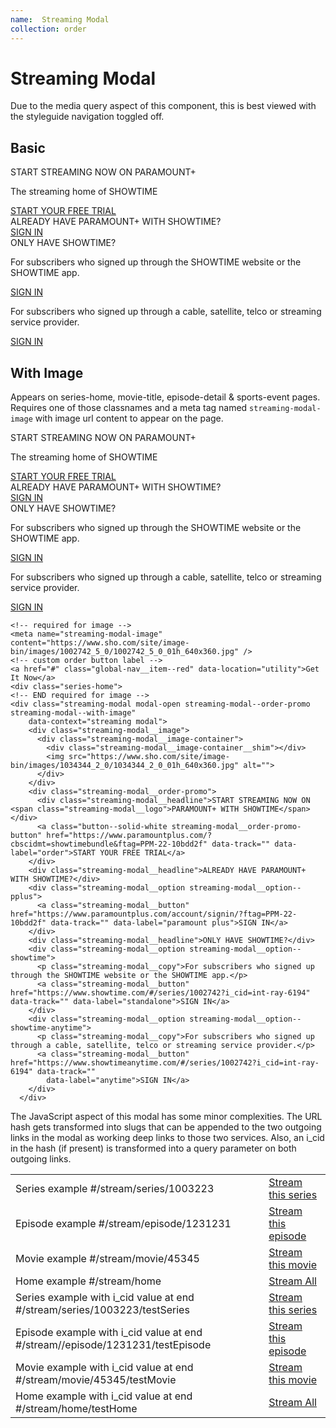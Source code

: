 ```yaml
---
name:  Streaming Modal
collection: order
---
```

# Streaming Modal

Due to the media query aspect of this component, this is best viewed with the styleguide navigation toggled off.

## Basic
<div class="streaming-modal-example">
  <div class="streaming-modal modal-open streaming-modal--order-promo " data-context="streaming modal">
    <div class="streaming-modal__order-promo">
      <div class="streaming-modal__headline">START STREAMING NOW ON <span class="streaming-modal__logo">PARAMOUNT+</span></div>
      <p class="streaming-modal__copy">The streaming home of SHOWTIME</p>
      <a class="button--solid-white streaming-modal__order-promo-button" href="https://www.paramountplus.com/?cbscidmt=showtimebundle&ftag=PPM-22-10bdd2f" data-track="" data-label="order">START YOUR FREE TRIAL</a>
    </div>
    <div class="streaming-modal__headline">ALREADY HAVE PARAMOUNT+ WITH SHOWTIME?</div>
    <div class="streaming-modal__option streaming-modal__option--pplus">
      <a class="streaming-modal__button" href="https://www.paramountplus.com/account/signin/?ftag=PPM-22-10bdd2f" data-track="" data-label="paramount plus">SIGN IN</a>
    </div>
    <div class="streaming-modal__headline">ONLY HAVE SHOWTIME?</div>
    <div class="streaming-modal__option streaming-modal__option--showtime">
      <p class="streaming-modal__copy">For subscribers who signed up through the SHOWTIME website or the SHOWTIME app.</p>
      <a class="streaming-modal__button" href="https://www.showtime.com/#/series/1003223" data-track="" data-label="standalone">SIGN IN</a>
    </div>
    <div class="streaming-modal__option streaming-modal__option--showtime-anytime">
      <p class="streaming-modal__copy">For subscribers who signed up through a cable, satellite, telco or streaming service provider.</p>
      <a class="streaming-modal__button" href="https://www.showtimeanytime.com/#/series/1003223" data-track="" data-label="anytime">SIGN IN</a>
    </div>
  </div>
</div>

## With Image
Appears on series-home, movie-title, episode-detail & sports-event pages. Requires one of those classnames and a meta tag named `streaming-modal-image` with image url content to appear on the page.

<div class="streaming-modal-example">
<div class="streaming-modal modal-open streaming-modal--order-promo streaming-modal--with-image"
    data-context="streaming modal">
    <div class="streaming-modal__image">
      <div class="streaming-modal__image-container">
        <div class="streaming-modal__image-container__shim"></div>
        <img src="https://www.sho.com/site/image-bin/images/1034344_2_0/1034344_2_0_01h_640x360.jpg" alt="">
      </div>
    </div>
    <div class="streaming-modal__order-promo">
      <div class="streaming-modal__headline">START STREAMING NOW ON <span class="streaming-modal__logo">PARAMOUNT+</span></div>
      <p class="streaming-modal__copy">The streaming home of SHOWTIME</p>
      <a class="button--solid-white streaming-modal__order-promo-button" href="https://www.paramountplus.com/?cbscidmt=showtimebundle&ftag=PPM-22-10bdd2f" data-track="" data-label="order">START YOUR FREE TRIAL</a>
    </div>
    <div class="streaming-modal__headline">ALREADY HAVE PARAMOUNT+ WITH SHOWTIME?</div>
    <div class="streaming-modal__option streaming-modal__option--pplus">
      <a class="streaming-modal__button" href="https://www.paramountplus.com/account/signin/?ftag=PPM-22-10bdd2f" data-track="" data-label="paramount plus">SIGN IN</a>
    </div>
    <div class="streaming-modal__headline">ONLY HAVE SHOWTIME?</div>
    <div class="streaming-modal__option streaming-modal__option--showtime">
      <p class="streaming-modal__copy">For subscribers who signed up through the SHOWTIME website or the SHOWTIME app.</p>
      <a class="streaming-modal__button" href="https://www.showtime.com/#/series/1002742?i_cid=int-ray-6194" data-track="" data-label="standalone">SIGN IN</a>
    </div>
    <div class="streaming-modal__option streaming-modal__option--showtime-anytime">
      <p class="streaming-modal__copy">For subscribers who signed up through a cable, satellite, telco or streaming service provider.</p>
      <a class="streaming-modal__button" href="https://www.showtimeanytime.com/#/series/1002742?i_cid=int-ray-6194" data-track=""
        data-label="anytime">SIGN IN</a>
    </div>
  </div>

```
<!-- required for image -->
<meta name="streaming-modal-image" content="https://www.sho.com/site/image-bin/images/1002742_5_0/1002742_5_0_01h_640x360.jpg" />
<!-- custom order button label -->
<a href="#" class="global-nav__item--red" data-location="utility">Get It Now</a>
<div class="series-home">
<!-- END required for image -->
<div class="streaming-modal modal-open streaming-modal--order-promo streaming-modal--with-image"
    data-context="streaming modal">
    <div class="streaming-modal__image">
      <div class="streaming-modal__image-container">
        <div class="streaming-modal__image-container__shim"></div>
        <img src="https://www.sho.com/site/image-bin/images/1034344_2_0/1034344_2_0_01h_640x360.jpg" alt="">
      </div>
    </div>
    <div class="streaming-modal__order-promo">
      <div class="streaming-modal__headline">START STREAMING NOW ON <span class="streaming-modal__logo">PARAMOUNT+ WITH SHOWTIME</span></div>
      <a class="button--solid-white streaming-modal__order-promo-button" href="https://www.paramountplus.com/?cbscidmt=showtimebundle&ftag=PPM-22-10bdd2f" data-track="" data-label="order">START YOUR FREE TRIAL</a>
    </div>
    <div class="streaming-modal__headline">ALREADY HAVE PARAMOUNT+ WITH SHOWTIME?</div>
    <div class="streaming-modal__option streaming-modal__option--pplus">
      <a class="streaming-modal__button" href="https://www.paramountplus.com/account/signin/?ftag=PPM-22-10bdd2f" data-track="" data-label="paramount plus">SIGN IN</a>
    </div>
    <div class="streaming-modal__headline">ONLY HAVE SHOWTIME?</div>
    <div class="streaming-modal__option streaming-modal__option--showtime">
      <p class="streaming-modal__copy">For subscribers who signed up through the SHOWTIME website or the SHOWTIME app.</p>
      <a class="streaming-modal__button" href="https://www.showtime.com/#/series/1002742?i_cid=int-ray-6194" data-track="" data-label="standalone">SIGN IN</a>
    </div>
    <div class="streaming-modal__option streaming-modal__option--showtime-anytime">
      <p class="streaming-modal__copy">For subscribers who signed up through a cable, satellite, telco or streaming service provider.</p>
      <a class="streaming-modal__button" href="https://www.showtimeanytime.com/#/series/1002742?i_cid=int-ray-6194" data-track=""
        data-label="anytime">SIGN IN</a>
    </div>
  </div>
```

The JavaScript aspect of this modal has some minor complexities. The URL hash gets transformed into slugs that can be appended to the two outgoing links in the modal as working deep links to those two services. Also, an i_cid in the hash (if present) is transformed into a query parameter on both outgoing links. 

<table class="streaming-modal-example-buttons">
  <tr>
    <td>Series example #/stream/series/1003223</td>
    <td><a class="button--primary" href="#/stream/series/1003223">Stream this series</a></td>
  </tr>
  <tr>
    <td>Episode example #/stream/episode/1231231 </td>
    <td><a class="button--primary" href="#/stream/episode/1231231">Stream this episode</a> </td>
  </tr>
  <tr>
    <td>Movie example #/stream/movie/45345 </td>
    <td><a class="button--primary" href="#/stream/movie/45345">Stream this movie</a> </td>
  </tr>
  <tr>
    <td>Home example #/stream/home </td>
    <td><a class="button--primary" href="#/stream/home">Stream All</a> </td>
  </tr>
  <tr>
    <td>Series example with i_cid value at end #/stream/series/1003223/testSeries </td>
    <td><a class="button--primary" href="#/stream/series/1003223/testSeries">Stream this series</a> </td>
  </tr>
  <tr>
    <td>Episode example with i_cid value at end #/stream//episode/1231231/testEpisode </td>
    <td><a class="button--primary" href="#/stream/episode/1231231/testEpisode">Stream this episode</a> </td>
  </tr>
  <tr>
    <td>Movie example with i_cid value at end #/stream/movie/45345/testMovie </td>
    <td><a class="button--primary" href="#/stream/movie/45345/testMovie">Stream this movie</a> </td>
  </tr>
  <tr>
    <td>Home example with i_cid value at end #/stream/home/testHome </td>
    <td><a class="button--primary" href="#/stream/home/testHome">Stream All</a></td>
  </tr>
</table>
